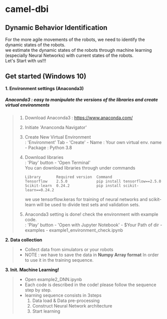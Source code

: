 camel-dbi
=========

Dynamic Behavior Identification
-------------------------------
For the more agile movements of the robots, we need to identify the dynamic states of the robots.   
we estimate the dynamic states of the robots through machine learning (especially Neural Networks) with current states of the robots.   
Let's Start with us!!!   
   
   
Get started (Windows 10)
------------------------
**1. Environment settings (Anaconda3)**
  ##### Anaconda3 : easy to manipulate the versions of the libraries and create virtual environments   
     
>  1) Download Anaconda3 : https://www.anaconda.com/   
>  2) Initiate 'Ananconda Navigator'   
>  3) Create New Virtual Environment   
>      : 'Environment' Tab - 'Create' - Name : Your own virtual env. name - Package : Python 3.8   
>  4) Download libraries   
>      : 'Play' button - 'Open Terminal'   
>       You can download libraries through under commands   
>        
>         Library       Required version  Command                                  
>         Tensorflow    2.5.0             pip install tensorflow==2.5.0       
>         Scikit-learn  0.24.2            pip install scikit-learn==0.24.2     
>                   
>        we use tensorflow.keras for training of neural networks and scikit-learn will be used to divide test sets and validation sets.                
>
>  5) Anaconda3 setting is done! check the environment with example code.   
>      : 'Play' button - 'Open with Jupyter Notebook' - $Your Path of dir - examples - example1_environment_check.ipynb   

**2. Data collection**
> + Collect data from simulators or your robots   
> + NOTE : we have to save the data in **Numpy Array format** In order to use it in the training sequence.   

**3. Init. Machine Learning!**
>  + Open example2_DNN.ipynb   
>  + Each code is described in the code! please follow the sequence step by step.   
>  + learning sequence consists in 3steps   
>      1) Data load & Data pre-processing   
>      2) Construct Neural Network architecture   
>      3) Start learning   
